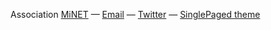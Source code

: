

Association [MiNET](http://www.minet.net)
&mdash;
<i class="fa fa-envelope"></i> [Email](mailto:bureau@minet.net)
&mdash;
<i class="fa fa-twitter"></i> [Twitter](https://twitter.com/minettmsp)
&mdash;
[SinglePaged theme](https://github.com/t413/SinglePaged)
